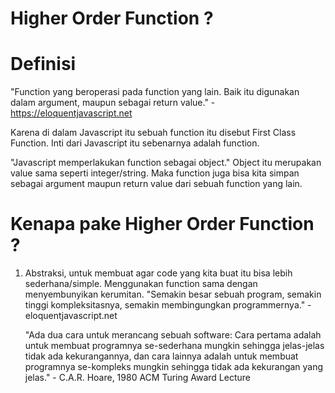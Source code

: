 # Higher Order Function ?

# Definisi

"Function yang beroperasi pada function yang lain. Baik itu digunakan dalam argument, maupun sebagai return value." - https://eloquentjavascript.net

Karena di dalam Javascript itu sebuah function itu disebut First Class Function. Inti dari Javascript itu sebenarnya adalah function.

"Javascript memperlakukan function sebagai object."
Object itu merupakan value sama seperti integer/string. Maka function juga bisa kita simpan sebagai argument maupun return value dari sebuah function yang lain.

# Kenapa pake Higher Order Function ?

1. Abstraksi, untuk membuat agar code yang kita buat itu bisa lebih sederhana/simple. Menggunakan function sama dengan menyembunyikan kerumitan.
   "Semakin besar sebuah program, semakin tinggi kompleksitasnya, semakin membingungkan programmernya." - eloquentjavascript.net

   "Ada dua cara untuk merancang sebuah software: Cara pertama adalah untuk membuat programnya se-sederhana mungkin sehingga jelas-jelas tidak ada kekurangannya, dan cara lainnya adalah untuk membuat programnya se-kompleks mungkin sehingga tidak ada kekurangan yang jelas." - C.A.R. Hoare, 1980 ACM Turing Award Lecture
